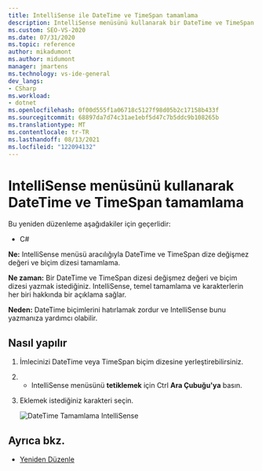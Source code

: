 ```yaml
---
title: IntelliSense ile DateTime ve TimeSpan tamamlama
description: IntelliSense menüsünü kullanarak bir DateTime ve TimeSpan dizesi değişmez değeri ve biçim dizesini tamamlar.
ms.custom: SEO-VS-2020
ms.date: 07/31/2020
ms.topic: reference
author: mikadumont
ms.author: midumont
manager: jmartens
ms.technology: vs-ide-general
dev_langs:
- CSharp
ms.workload:
- dotnet
ms.openlocfilehash: 0f00d555f1a06718c5127f98d05b2c17158b433f
ms.sourcegitcommit: 68897da7d74c31ae1ebf5d47c7b5ddc9b108265b
ms.translationtype: MT
ms.contentlocale: tr-TR
ms.lasthandoff: 08/13/2021
ms.locfileid: "122094132"
---
```

# <a name="datetime-and-timespan-completion-by-using-the-intellisense-menu"></a>IntelliSense menüsünü kullanarak DateTime ve TimeSpan tamamlama

Bu yeniden düzenleme aşağıdakiler için geçerlidir:

- C#

**Ne:** IntelliSense menüsü aracılığıyla DateTime ve TimeSpan dize değişmez değeri ve biçim dizesi tamamlama.

**Ne zaman:** Bir DateTime ve TimeSpan dizesi değişmez değeri ve biçim dizesi yazmak istediğiniz. IntelliSense, temel tamamlama ve karakterlerin her biri hakkında bir açıklama sağlar.

**Neden:** DateTime biçimlerini hatırlamak zordur ve IntelliSense bunu yazmanıza yardımcı olabilir.

## <a name="how-to"></a>Nasıl yapılır

1. İmlecinizi DateTime veya TimeSpan biçim dizesine yerleştirebilirsiniz.
2.  + IntelliSense menüsünü **tetiklemek** için Ctrl **Ara Çubuğu'ya** basın.
3. Eklemek istediğiniz karakteri seçin.

   ![DateTime Tamamlama IntelliSense](media/datetime-completion.png)

## <a name="see-also"></a>Ayrıca bkz.

- [Yeniden Düzenle](../refactoring-in-visual-studio.md)
